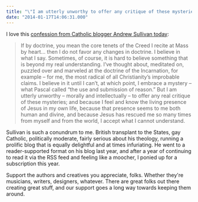 ```yaml
---
title: "\"I am utterly unworthy to offer any critique of these mysteries\""
date: "2014-01-17T14:06:31.000"
---
```


I love this [confession from Catholic blogger Andrew Sullivan today](http://dish.andrewsullivan.com/2014/01/16/and-so-it-begins/):

> If by doctrine, you mean the core tenets of the Creed I recite at Mass by heart... then I do not favor any changes in doctrine. I believe in what I say. Sometimes, of course, it is hard to believe something that is beyond my real understanding. I’ve thought about, meditated on, puzzled over and marveled at the doctrine of the Incarnation, for example – for me, the most radical of all Christianity’s improbable claims. I believe in it until I can’t, at which point, I embrace a mystery – what Pascal called “the use and submission of reason.” But I am utterly unworthy – morally and intellectually – to offer any real critique of these mysteries; and because I feel and know the living presence of Jesus in my own life, because that presence seems to me both human and divine, and because Jesus has rescued me so many times from myself and from the world, I accept what I cannot understand.

Sullivan is such a conundrum to me. British transplant to the States, gay Catholic, politically moderate, fairly serious about his theology, running a prolific blog that is equally delightful and at times infuriating. He went to a reader-supported format on his blog last year, and after a year of continuing to read it via the RSS feed and feeling like a moocher, I ponied up for a subscription this year.

Support the authors and creatives you appreciate, folks. Whether they're musicians, writers, designers, whatever. There are great folks out there creating great stuff, and our support goes a long way towards keeping them around.
